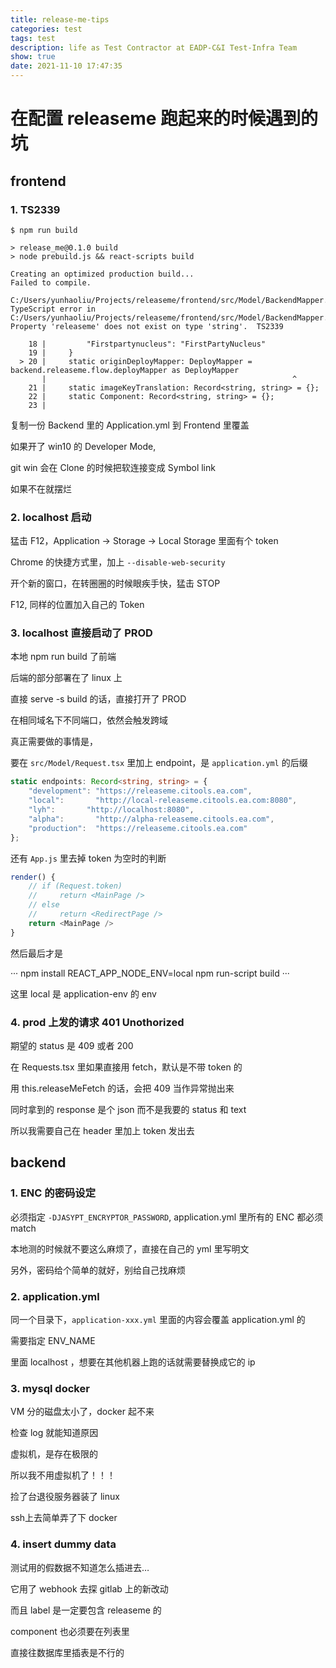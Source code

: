 ```yaml
---
title: release-me-tips
categories: test
tags: test
description: life as Test Contractor at EADP-C&I Test-Infra Team
show: true
date: 2021-11-10 17:47:35
---
```

# 在配置 releaseme 跑起来的时候遇到的坑

## frontend

### 1. TS2339

```
$ npm run build

> release_me@0.1.0 build
> node prebuild.js && react-scripts build

Creating an optimized production build...
Failed to compile.

C:/Users/yunhaoliu/Projects/releaseme/frontend/src/Model/BackendMapper.ts
TypeScript error in C:/Users/yunhaoliu/Projects/releaseme/frontend/src/Model/BackendMapper.ts(20,55):
Property 'releaseme' does not exist on type 'string'.  TS2339

    18 |         "Firstpartynucleus": "FirstPartyNucleus"
    19 |     }
  > 20 |     static originDeployMapper: DeployMapper = backend.releaseme.flow.deployMapper as DeployMapper
       |                                                       ^
    21 |     static imageKeyTranslation: Record<string, string> = {};
    22 |     static Component: Record<string, string> = {};
    23 |
```
复制一份 Backend 里的 Application.yml 到 Frontend 里覆盖

如果开了 win10 的 Developer Mode,

git win 会在 Clone 的时候把软连接变成 Symbol link

如果不在就摆烂

### 2. localhost 启动

猛击 F12，Application -> Storage -> Local Storage 里面有个 token

Chrome 的快捷方式里，加上 `--disable-web-security`

开个新的窗口，在转圈圈的时候眼疾手快，猛击 STOP

F12, 同样的位置加入自己的 Token

### 3. localhost 直接启动了 PROD

本地 npm run build 了前端

后端的部分部署在了 linux 上

直接 serve -s build 的话，直接打开了 PROD

在相同域名下不同端口，依然会触发跨域

真正需要做的事情是，

要在 `src/Model/Request.tsx` 里加上 endpoint，是 `application.yml` 的后缀

```typescript
static endpoints: Record<string, string> = {
    "development": "https://releaseme.citools.ea.com",
    "local":       "http://local-releaseme.citools.ea.com:8080",
    "lyh":       "http://localhost:8080",
    "alpha":       "http://alpha-releaseme.citools.ea.com",
    "production":  "https://releaseme.citools.ea.com"
};
```

还有 `App.js` 里去掉 token 为空时的判断

```typescript 
render() {
    // if (Request.token)
    //     return <MainPage />
    // else
    //     return <RedirectPage />
    return <MainPage />
}
```

然后最后才是 

···
npm install
REACT_APP_NODE_ENV=local npm run-script build
···

这里 local 是 application-env 的 env

### 4. prod 上发的请求 401 Unothorized

期望的 status 是 409 或者 200

在 Requests.tsx 里如果直接用 fetch，默认是不带 token 的

用 this.releaseMeFetch 的话，会把 409 当作异常抛出来

同时拿到的 response 是个 json 而不是我要的 status 和 text

所以我需要自己在 header 里加上 token 发出去

## backend

### 1. ENC 的密码设定

必须指定 `-DJASYPT_ENCRYPTOR_PASSWORD`, application.yml 里所有的 ENC 都必须 match

本地测的时候就不要这么麻烦了，直接在自己的 yml 里写明文

另外，密码给个简单的就好，别给自己找麻烦

### 2. application.yml 

同一个目录下，`application-xxx.yml` 里面的内容会覆盖 application.yml 的

需要指定 ENV_NAME

里面 localhost ，想要在其他机器上跑的话就需要替换成它的 ip

### 3. mysql docker

VM 分的磁盘太小了，docker 起不来

检查 log 就能知道原因

虚拟机，是存在极限的

所以我不用虚拟机了！！！

捡了台退役服务器装了 linux

ssh上去简单弄了下 docker

### 4. insert dummy data

测试用的假数据不知道怎么插进去…

它用了 webhook 去探 gitlab 上的新改动

而且 label 是一定要包含 releaseme 的

component 也必须要在列表里

直接往数据库里插表是不行的

